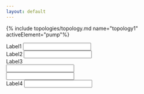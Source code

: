 ```yaml
---
layout: default
---
```

{% include topologies/topology.md name="topology1" activeElement="pump"%}

<div class="row">
        <div class="col-xs-6 form-group">
            <label>Label1</label>
            <input class="form-control" type="text"/>
        </div>
        <div class="col-xs-6 form-group">
            <label>Label2</label>
            <input class="form-control" type="text"/>
        </div>
        <div class="col-xs-6">
            <div class="row">
                <label class="col-xs-12">Label3</label>
            </div>
            <div class="row">
                <div class="col-xs-12 col-sm-6">
                    <input id='xxx' class="form-control" type="text"/>
                </div>
                <div class="col-xs-12 col-sm-6">
                    <input class="form-control" type="text"/>
                </div>
            </div>
        </div>
        <div class="col-xs-6 form-group">
            <label>Label4</label>
            <input class="form-control" type="text"/>
        </div>
    </div>
